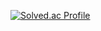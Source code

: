 [![Solved.ac Profile](http://mazassumnida.wtf/api/generate_badge?boj=jkman225)](https://solved.ac/jkman225)
